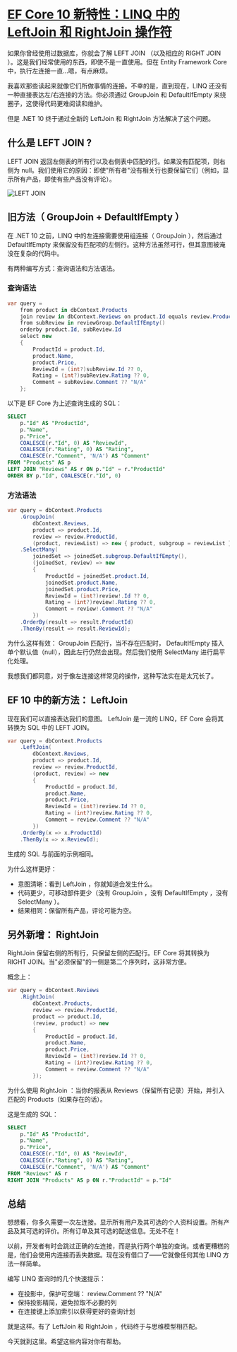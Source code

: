 # [EF Core 10 新特性：LINQ 中的 LeftJoin 和 RightJoin 操作符](https://www.milanjovanovic.tech/blog/whats-new-in-ef-core-10-leftjoin-and-rightjoin-operators-in-linq)

如果你曾经使用过数据库，你就会了解 LEFT JOIN （以及相应的 RIGHT JOIN ）。这是我们经常使用的东西，即使不是一直使用。但在 Entity Framework Core 中，执行左连接一直...嗯，有点麻烦。

我喜欢那些读起来就像它们所做事情的连接。不幸的是，直到现在，LINQ 还没有一种直接表达左/右连接的方法。你必须通过 GroupJoin 和 DefaultIfEmpty 来绕圈子，这使得代码更难阅读和维护。

但是 .NET 10 终于通过全新的 LeftJoin 和 RightJoin 方法解决了这个问题。

## 什么是 LEFT JOIN ?

LEFT JOIN 返回左侧表的所有行以及右侧表中匹配的行。如果没有匹配项，则右侧为 null。我们使用它的原因：即使"所有者"没有相关行也要保留它们（例如，显示所有产品，即使有些产品没有评论）。

![LEFT JOIN](https://www.milanjovanovic.tech/blogs/mnw_166/left_join.gif?imwidth=2048)

## 旧方法（ GroupJoin + DefaultIfEmpty ）

在 .NET 10 之前，LINQ 中的左连接需要使用组连接（ GroupJoin ），然后通过 DefaultIfEmpty 来保留没有匹配项的左侧行。这种方法虽然可行，但其意图被淹没在复杂的代码中。

有两种编写方式：查询语法和方法语法。

### 查询语法

```csharp
var query =
    from product in dbContext.Products
    join review in dbContext.Reviews on product.Id equals review.ProductId into reviewGroup
    from subReview in reviewGroup.DefaultIfEmpty()
    orderby product.Id, subReview.Id
    select new
    {
        ProductId = product.Id,
        product.Name,
        product.Price,
        ReviewId = (int?)subReview.Id ?? 0,
        Rating = (int?)subReview.Rating ?? 0,
        Comment = subReview.Comment ?? "N/A"
    };
```

以下是 EF Core 为上述查询生成的 SQL：

```sql
SELECT
    p."Id" AS "ProductId",
    p."Name",
    p."Price",
    COALESCE(r."Id", 0) AS "ReviewId",
    COALESCE(r."Rating", 0) AS "Rating",
    COALESCE(r."Comment", 'N/A') AS "Comment"
FROM "Products" AS p
LEFT JOIN "Reviews" AS r ON p."Id" = r."ProductId"
ORDER BY p."Id", COALESCE(r."Id", 0)
```

### 方法语法

```csharp
var query = dbContext.Products
    .GroupJoin(
        dbContext.Reviews,
        product => product.Id,
        review => review.ProductId,
        (product, reviewList) => new { product, subgroup = reviewList })
    .SelectMany(
        joinedSet => joinedSet.subgroup.DefaultIfEmpty(),
        (joinedSet, review) => new
        {
            ProductId = joinedSet.product.Id,
            joinedSet.product.Name,
            joinedSet.product.Price,
            ReviewId = (int?)review!.Id ?? 0,
            Rating = (int?)review!.Rating ?? 0,
            Comment = review!.Comment ?? "N/A"
        })
    .OrderBy(result => result.ProductId)
    .ThenBy(result => result.ReviewId);
```

为什么这样有效： GroupJoin 匹配行，当不存在匹配时， DefaultIfEmpty 插入单个默认值（null），因此左行仍然会出现。然后我们使用 SelectMany 进行扁平化处理。

我想我们都同意，对于像左连接这样常见的操作，这种写法实在是太冗长了。

## EF 10 中的新方法： LeftJoin

现在我们可以直接表达我们的意图。 LeftJoin 是一流的 LINQ，EF Core 会将其转换为 SQL 中的 LEFT JOIN。

```csharp
var query = dbContext.Products
    .LeftJoin(
        dbContext.Reviews,
        product => product.Id,
        review => review.ProductId,
        (product, review) => new
        {
            ProductId = product.Id,
            product.Name,
            product.Price,
            ReviewId = (int?)review.Id ?? 0,
            Rating = (int?)review.Rating ?? 0,
            Comment = review.Comment ?? "N/A"
        })
    .OrderBy(x => x.ProductId)
    .ThenBy(x => x.ReviewId);
```

生成的 SQL 与前面的示例相同。

为什么这样更好：

- 意图清晰：看到 LeftJoin ，你就知道会发生什么。
- 代码更少，可移动部件更少（没有 GroupJoin ，没有 DefaultIfEmpty ，没有 SelectMany ）。
- 结果相同：保留所有产品，评论可能为空。

## 另外新增： RightJoin

RightJoin 保留右侧的所有行，只保留左侧的匹配行。EF Core 将其转换为 RIGHT JOIN。当"必须保留"的一侧是第二个序列时，这非常方便。

概念上：

```csharp
var query = dbContext.Reviews
    .RightJoin(
        dbContext.Products,
        review => review.ProductId,
        product => product.Id,
        (review, product) => new
        {
            ProductId = product.Id,
            product.Name,
            product.Price,
            ReviewId = (int?)review.Id ?? 0,
            Rating = (int?)review.Rating ?? 0,
            Comment = review.Comment ?? "N/A"
        });
```

为什么使用 RightJoin ：当你的报表从 Reviews（保留所有记录）开始，并引入匹配的 Products（如果存在的话）。

这是生成的 SQL：

```sql
SELECT
    p."Id" AS "ProductId",
    p."Name",
    p."Price",
    COALESCE(r."Id", 0) AS "ReviewId",
    COALESCE(r."Rating", 0) AS "Rating",
    COALESCE(r."Comment", 'N/A') AS "Comment"
FROM "Reviews" AS r
RIGHT JOIN "Products" AS p ON r."ProductId" = p."Id"
```

## 总结

想想看，你多久需要一次左连接。显示所有用户及其可选的个人资料设置。所有产品及其可选的评价。所有订单及其可选的配送信息。无处不在！

以前，开发者有时会跳过正确的左连接，而是执行两个单独的查询。或者更糟糕的是，他们会使用内连接而丢失数据。现在没有借口了——它就像任何其他 LINQ 方法一样简单。

编写 LINQ 查询时的几个快速提示：

- 在投影中，保护可空端： review.Comment ?? "N/A"
- 保持投影精简，避免拉取不必要的列
- 在连接键上添加索引以获得更好的查询计划

就是这样。有了 LeftJoin 和 RightJoin ，代码终于与思维模型相匹配。

今天就到这里。希望这些内容对你有帮助。
